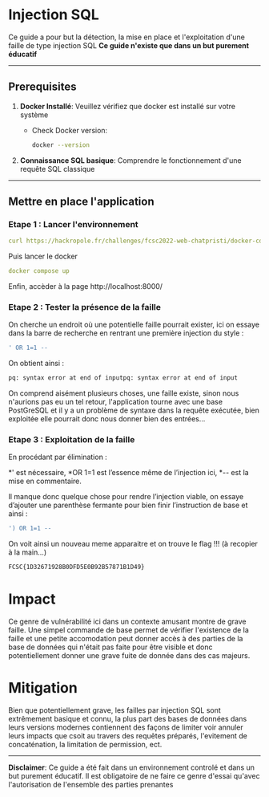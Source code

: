 
# Injection SQL 

Ce guide a pour but la détection, la mise en place et l'exploitation d'une faille de type injection SQL **Ce guide n'existe que dans un but purement éducatif**

---

## Prerequisites

1. **Docker Installé**: Veuillez vérifiez que docker est installé sur votre système
   - Check Docker version:
     ```bash
     docker --version
     ```

2. **Connaissance SQL basique**: Comprendre le fonctionnement d'une requête SQL classique

---

## Mettre en place l'application
### Etape 1 : Lancer l'environnement
``` yaml
curl https://hackropole.fr/challenges/fcsc2022-web-chatpristi/docker-compose.public.yml -o docker-compose.yml
```
Puis lancer le docker
``` yaml
docker compose up
```
Enfin, accèder à la page
http://localhost:8000/

### Etape 2 : Tester la présence de la faille
On cherche un endroit où une potentielle faille pourrait exister, ici on essaye dans la barre de recherche en rentrant une première injection du style :

   ```bash
   ' OR 1=1 --
   ```

On obtient ainsi  : 

   ```bash
   pq: syntax error at end of inputpq: syntax error at end of input
   ```
On comprend aisément plusieurs choses, une faille existe, sinon nous n'aurions pas eu un tel retour, l'application tourne avec une base PostGreSQL et il y a un problème de syntaxe dans la requête exécutée, bien exploitée elle pourrait donc nous donner bien des entrées...

### Etape 3 : Exploitation de la faille

En procédant par élimination :

  *' est nécessaire,
  *OR 1=1 est l’essence même de l’injection ici,
  *-- est la mise en commentaire.

Il manque donc quelque chose pour rendre l’injection viable, on essaye d’ajouter une parenthèse fermante pour bien finir l’instruction de base et ainsi :

   ```bash
   ') OR 1=1 --
   ```
On voit ainsi un nouveau meme apparaitre et on trouve le flag !!! (à recopier à la main…)

   ```bash
   FCSC{1D32671928B0DFD5E0B92B57871B1D49}
   ```

# Impact

Ce genre de vulnérabilité ici dans un contexte amusant montre de grave faille. Une simpel commande de base permet de vérifier l'existence de la faille et une petite accomodation peut donner accès à des parties de la base de données qui n'était pas faite pour être visible et donc potentiellement donner une grave fuite de donnée dans des cas majeurs.

# Mitigation
Bien que potentiellement grave, les failles par injection SQL sont extrêmement basique et connu, la plus part des bases de données dans leurs versions modernes contiennent des façons de limiter voir annuler leurs impacts que csoit au travers des requêtes préparés, l'evitement de concaténation, la limitation de permission, ect.

---

**Disclaimer**: Ce guide a été fait dans un environnement controlé et dans un but purement éducatif. Il est obligatoire de ne faire ce genre d'essai qu'avec l'autorisation de l'ensemble des parties prenantes
